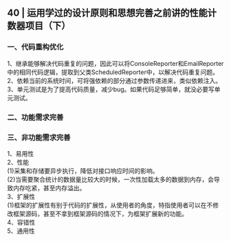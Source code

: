 ## 40 | 运用学过的设计原则和思想完善之前讲的性能计数器项目（下）
### 一、代码重构优化
1、继承能够解决代码重复的问题，因此可以将ConsoleReporter和EmailReporter中的相同代码逻辑，提取到父类ScheduledReporter中，以解决代码重复问题。  
2、依赖当前的系统时间，可将强依赖的部分通过参数传递进来，类似依赖注入。  
3、单元测试是为了提高代码质量，减少bug。如果代码足够简单，就没必要写单元测试。

### 二、功能需求完善


### 三、非功能需求完善
1、易用性  
2、性能   
(1)采集和存储要异步执行，降低对接口响应时间的影响。   
(2)当需要聚合统计的数据量比较大的时候，一次性加载太多的数据到内存，会导致内存吃紧，甚至内存溢出。   
3、扩展性   
(1)框架的扩展性有别于代码的扩展性，从使用者的角度，特指使用者可以在不修改框架源码，甚至不拿到框架源码的情况下，为框架扩展新的功能。   
4、容错性   
5、通用性    
